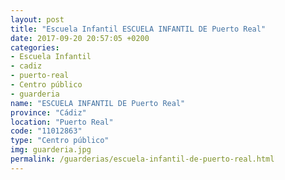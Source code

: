 ```yaml
---
layout: post
title: "Escuela Infantil ESCUELA INFANTIL DE Puerto Real"
date: 2017-09-20 20:57:05 +0200
categories:
- Escuela Infantil
- cadiz
- puerto-real
- Centro público
- guarderia
name: "ESCUELA INFANTIL DE Puerto Real"
province: "Cádiz"
location: "Puerto Real"
code: "11012863"
type: "Centro público"
img: guarderia.jpg
permalink: /guarderias/escuela-infantil-de-puerto-real.html
---
```

